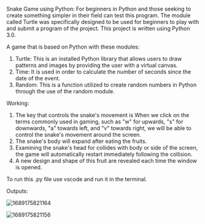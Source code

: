 Snake Game using Python:
For beginners in Python and those seeking to create something simpler in their field can test this program. The module called Turtle was specifically designed to be used for beginners to play with and submit a program of the project. This project is written using Python 3.0.

A game that is based on Python with these modules:
1. Turtle: This is an installed Python library that allows users to draw patterns and images by providing the user with a virtual canvas.
2. Time: It is used in order to calculate the number of seconds since the date of the event.
3. Random: This is a function utilized to create random numbers in Python through the use of the random module.

Working:
1. The key that controls the snake's movement is When we click on the terms commonly used in gaming, such as "w" for upwards, "s" for downwards, "a" towards left, and "v" towards right, we will be able to control the snake's movement around the screen.
2. The snake's body will expand after eating the fruits.
3. Examining the snake's head for collides with body or side of the screen, the game will automatically restart immediately following the collision.
4. A new design and shape of this fruit are revealed each time the window is opened.

To run this .py file use vscode and run it in the terminal.

Outputs:




![1689175821164](https://github.com/sowbh/snake-game/assets/95527211/3b62e2d7-7f9f-48d3-998e-9c2e918d9482)


![1689175821156](https://github.com/sowbh/snake-game/assets/95527211/6a2ea227-3ed5-4c8c-9fd6-08eb55e81c9d)

